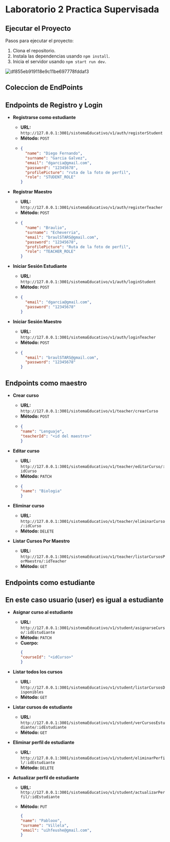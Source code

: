 # Laboratorio 2 Practica Supervisada

## Ejecutar el Proyecto
Pasos para ejecutar el proyecto:
1. Clona el repositorio.
2. Instala las dependencias usando `npm install`.
3. Inicia el servidor usando `npm start run dev`.
   
![df855eb919118e9c11be697778fddaf3](https://github.com/user-attachments/assets/099f43bf-488a-4737-b82d-d07382a5417c)



## Coleccion de EndPoints

## Endpoints de Registro y Login

- **Registrarse como estudiante**
  - **URL:** `http://127.0.0.1:3001/sistemaEducativo/v1/auth/registerStudent`
  - **Método:** `POST`
  - 
    ```json
    {
      "name": "Diego Fernando",
      "surname": "Garcia Galvez",
      "email": "dgarcia@gmail.com",
      "password": "12345678",
      "profilePicture": "ruta de la foto de perfil",
      "role": "STUDENT_ROLE"
    }
    ```

- **Registrar Maestro**
  - **URL:** `http://127.0.0.1:3001/sistemaEducativo/v1/auth/registerTeacher`
  - **Método:** `POST`
  - 
    ```json
    {
      "name": "Braulio",
      "surname": "Echeverria",
      "email": "braulSTARS@gmail.com",
      "password": "12345678",
      "profilePicture": "Ruta de la foto de perfil",
      "role": "TEACHER_ROLE"
    }
    ```

- **Iniciar Sesión Estudiante**
  - **URL:** `http://127.0.0.1:3001/sistemaEducativo/v1/auth/loginStudent`
  - **Método:** `POST`
  - 
    ```json
    {
      "email": "dgarcia@gmail.com",
      "password": "12345678"
    }
    ```

- **Iniciar Sesión Maestro**
  - **URL:** `http://127.0.0.1:3001/sistemaEducativo/v1/auth/loginTeacher`
  - **Método:** `POST`
  - 
    ```json
    {
      "email": "braulSTARS@gmail.com",
      "password": "12345678"
    }
    ```

## Endpoints como maestro


- **Crear curso**
  - **URL:** `http://127.0.0.1:3001/sistemaEducativo/v1/teacher/crearCurso`
  - **Método:** `POST`
  -
    ```json
    {
    "name": "Lenguaje",
    "teacherId": "<id del maestro>"
    }
    ```

- **Editar curso**
  - **URL:** `http://127.0.0.1:3001/sistemaEducativo/v1/teacher/editarCurso/:idCurso`
  - **Método:** `PATCH`
  -
    ```json
    {
    "name": "Biologia"
    }
    ```

- **Eliminar curso**
  - **URL:** `http://127.0.0.1:3001/sistemaEducativo/v1/teacher/eliminarCurso/:idCurso`
  - **Método:** `DELETE`


- **Listar Cursos Por Maestro**
  - **URL:** `http://127.0.0.1:3001/sistemaEducativo/v1/teacher/listarCursosPorMaestro/:idTeacher`
  - **Método:** `GET`


## Endpoints como estudiante

    
## En este caso usuario (user) es igual a estudiante

- **Asignar curso al estudiante**
  - **URL:** `http://127.0.0.1:3001/sistemaEducativo/v1/student/asignarseCurso/:idEstudiante`
  - **Método:** `PATCH`
  - **Cuerpo:** 
    ```json
    {
    "courseId": "<idCurso>"
    }
    ```

- **Listar todos los cursos**
  - **URL:** `http://127.0.0.1:3001/sistemaEducativo/v1/student/listarCursosDisponibles`
  - **Método:** `GET`
    
 
- **Listar cursos de estudiante**
  - **URL:** `http://127.0.0.1:3001/sistemaEducativo/v1/student/verCursosEstudiante/:idEstudiante`
  - **Método:** `GET`



- **Eliminar perfil de estudiante**
  - **URL:** `http://127.0.0.1:3001/sistemaEducativo/v1/student/eliminarPerfil/:idEstudiante`
  - **Método:** `DELETE`


- **Actualizar perfil de estudiante**
  - **URL:** `http://127.0.0.1:3001/sistemaEducativo/v1/student/actualizarPerfil/:idEstudiante`
  - **Método:** `PUT`

    ```json
    {
    "name": "Pablooo",
    "surname": "Villela",
    "email": "uihfeushe@gmail.com",
    }
    ```

